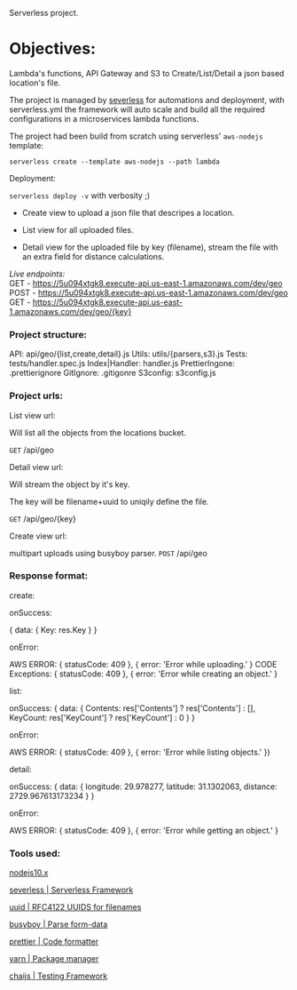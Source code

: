 Serverless project.

# Objectives:

Lambda's functions, API Gateway and S3 to Create/List/Detail a json based location's file.

The project is managed by [severless](https://github.com/serverless/serverless) for automations and
deployment, with serverless.yml the framework will auto scale and build all the required configurations in
a microservices lambda functions.

The project had been build from scratch using serverless' `aws-nodejs` template:

`serverless create --template aws-nodejs --path lambda`

Deployment: 

`serverless deploy -v` with verbosity ;)

* Create view to upload a json file that descripes a location.

* List view for all uploaded files.

* Detail view for the uploaded file by key (filename), stream the file with an extra field for distance calculations.

*Live endpoints:*                                                                                                                              
  GET - https://5u094xtgk8.execute-api.us-east-1.amazonaws.com/dev/geo                                                                                                          
  POST - https://5u094xtgk8.execute-api.us-east-1.amazonaws.com/dev/geo                                                                                                         
  GET - https://5u094xtgk8.execute-api.us-east-1.amazonaws.com/dev/geo/{key}

### Project structure:

  API:  api/geo/{list,create,detail}.js
  Utils: utils/{parsers,s3}.js
  Tests: tests/handler.spec.js
  Index|Handler: handler.js
  PrettierIngone: .prettierignore
  GitIgnore: .gitigonre
  S3config: s3config.js
  
### Project urls:

List view url:

Will list all the objects from the locations bucket.

`GET` /api/geo

Detail view url:

Will stream the object by it's key.

The key will be filename+uuid to uniqily define the file.

`GET` /api/geo/{key}

Create view url:

multipart uploads using busyboy parser.
`POST` /api/geo

### Response format:

create:

onSuccess:

{ data: { Key: res.Key } }

onError:

AWS ERROR: { statusCode: 409 }, { error: 'Error while uploading.' }
CODE Exceptions: { statusCode: 409 }, { error: 'Error while creating an object.' }

list:

onSuccess:
{
    data: {
        Contents: res['Contents'] ? res['Contents'] : [],
        KeyCount: res['KeyCount'] ? res['KeyCount'] : 0
    }
}

onError:

AWS ERROR: { statusCode: 409 }, { error: 'Error while listing objects.' })

detail:

onSuccess:
{
    data: {
        longitude: 29.978277,
        latitude: 31.1302063,
        distance: 2729.967613173234
    }
}

onError:

AWS ERROR: { statusCode: 409 }, { error: 'Error while getting an object.' }


### Tools used: 

[nodejs10.x](https://nodejs.org/download/release/latest-v10.x/)

[severless | Serverless Framework](https://github.com/serverless/serverless)

[uuid | RFC4122 UUIDS for filenames](https://www.npmjs.com/package/uuid)

[busyboy | Parse form-data](https://github.com/mscdex/busboy)

[prettier | Code formatter](https://github.com/prettier/prettier)

[yarn | Package manager](https://github.com/yarnpkg/yarn)

[chaijs | Testing Framework](https://github.com/chaijs/chai)